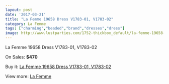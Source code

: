 ```yaml
---
layout: post
date: '2017-03-21'
title: "La Femme 19658 Dress V1783-01, V1783-02"
category: La Femme
tags: ["charming","beaded","brand","dresses","dress"]
image: http://www.lustparties.com/1752-thickbox_default/la-femme-19658-dress-v1783-01-v1783-02.jpg
---
```

La Femme 19658 Dress V1783-01, V1783-02

On Sales: **$470**
<a href="https://www.lustparties.com/en/la-femme/563-la-femme-19658-dress-v1783-01-v1783-02.html"><amp-img layout="responsive" width="600" height="600" src="//www.lustparties.com/1752-thickbox_default/la-femme-19658-dress-v1783-01-v1783-02.jpg" alt="La Femme 19658 Dress V1783-01, V1783-02 0" /></a>
<a href="https://www.lustparties.com/en/la-femme/563-la-femme-19658-dress-v1783-01-v1783-02.html"><amp-img layout="responsive" width="600" height="600" src="//www.lustparties.com/1754-thickbox_default/la-femme-19658-dress-v1783-01-v1783-02.jpg" alt="La Femme 19658 Dress V1783-01, V1783-02 1" /></a>
<a href="https://www.lustparties.com/en/la-femme/563-la-femme-19658-dress-v1783-01-v1783-02.html"><amp-img layout="responsive" width="600" height="600" src="//www.lustparties.com/1753-thickbox_default/la-femme-19658-dress-v1783-01-v1783-02.jpg" alt="La Femme 19658 Dress V1783-01, V1783-02 2" /></a>

Buy it: [La Femme 19658 Dress V1783-01, V1783-02](https://www.lustparties.com/en/la-femme/563-la-femme-19658-dress-v1783-01-v1783-02.html "La Femme 19658 Dress V1783-01, V1783-02")

View more: [La Femme](https://www.lustparties.com/en/4-la-femme "La Femme")
